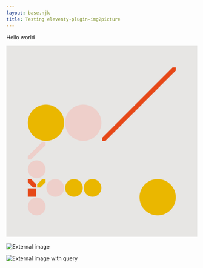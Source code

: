 ```yaml
---
layout: base.njk
title: Testing eleventy-plugin-img2picture
---
```


Hello world

![Shapes](./shapes.png)

![External image](https://raw.githubusercontent.com/saneef/eleventy-plugin-img2picture/main/tests/fixtures/images/shapes.png)

![External image with query](https://raw.githubusercontent.com/saneef/eleventy-plugin-img2picture/main/tests/fixtures/images/shapes.png?v=1234)
